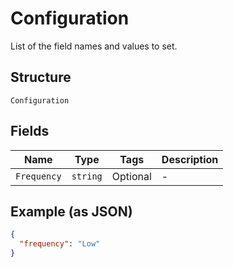 
# Configuration

List of the field names and values to set.

## Structure

`Configuration`

## Fields

| Name | Type | Tags | Description |
|  --- | --- | --- | --- |
| `Frequency` | `string` | Optional | - |

## Example (as JSON)

```json
{
  "frequency": "Low"
}
```

